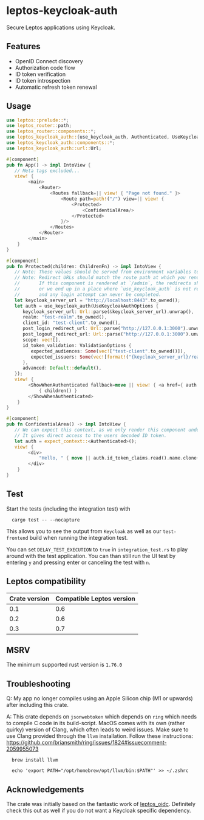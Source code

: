 # leptos-keycloak-auth

Secure Leptos applications using Keycloak.

## Features

- OpenID Connect discovery
- Authorization code flow
- ID token verification
- ID token introspection
- Automatic refresh token renewal

## Usage

```rust
use leptos::prelude::*;
use leptos_router::path;
use leptos_router::components::*;
use leptos_keycloak_auth::{use_keycloak_auth, Authenticated, UseKeycloakAuthOptions, ValidationOptions};
use leptos_keycloak_auth::components::*;
use leptos_keycloak_auth::url::Url;

#[component]
pub fn App() -> impl IntoView {
   // Meta tags excluded...
   view! {
        <main>
            <Router>
                <Routes fallback=|| view! { "Page not found." }>
                    <Route path=path!("/") view=|| view! {
                        <Protected>
                            <ConfidentialArea/>
                        </Protected>
                    }/>
                </Routes>
            </Router>
        </main>
    }
}

#[component]
pub fn Protected(children: ChildrenFn) -> impl IntoView {
   // Note: These values should be served from environment variables to be overwritten in production.
   // Note: Redirect URLs should match the route path at which you render this component.
   //       If this component is rendered at `/admin`, the redirects should also go to that route,
   //       or we end up in a place where `use_keycloak_auth` is not rendered/active
   //       and any login attempt can never be completed.
   let keycloak_server_url = "http://localhost:8443".to_owned();
   let auth = use_keycloak_auth(UseKeycloakAuthOptions {
      keycloak_server_url: Url::parse(&keycloak_server_url).unwrap(),
      realm: "test-realm".to_owned(),
      client_id: "test-client".to_owned(),
      post_login_redirect_url: Url::parse("http://127.0.0.1:3000").unwrap(),
      post_logout_redirect_url: Url::parse("http://127.0.0.1:3000").unwrap(),
      scope: vec![],
      id_token_validation: ValidationOptions {
         expected_audiences: Some(vec!["test-client".to_owned()]),
         expected_issuers: Some(vec![format!("{keycloak_server_url}/realms/test-realm")]),
      },
      advanced: Default::default(),
   });
   view! {
        <ShowWhenAuthenticated fallback=move || view! { <a href={ auth.login_url.get().map(|url| url.to_string()).unwrap_or_default() }>"Login"</a> }>
            { children() }
        </ShowWhenAuthenticated>
    }
}

#[component]
pub fn ConfidentialArea() -> impl IntoView {
   // We can expect this context, as we only render this component under `ShowWhenAuthenticated`.
   // It gives direct access to the users decoded ID token.
   let auth = expect_context::<Authenticated>();
   view! {
        <div>
            "Hello, " { move || auth.id_token_claims.read().name.clone() }
        </div>
    }
}
```

## Test

Start the tests (including the integration test) with

      cargo test -- --nocapture

This allows you to see the output from `Keycloak` as well as our `test-frontend` build when running the integration test.

You can set `DELAY_TEST_EXECUTION` to `true` in `integration_test.rs` to play around with the test application.
You can than still run the UI test by entering `y` and pressing enter or canceling the test with `n`.

## Leptos compatibility

| Crate version | Compatible Leptos version |
|---------------|---------------------------|
| 0.1           | 0.6                       |
| 0.2           | 0.6                       |
| 0.3           | 0.7                       |

## MSRV

The minimum supported rust version is `1.76.0`

## Troubleshooting

Q: My app no longer compiles using an Apple Silicon chip (M1 or upwards) after including this crate.

A: This crate depends on `jsonwebtoken` which depends on `ring` which needs to compile C code in its build-script.
   MacOS comes with its own (rather quirky) version of Clang, which often leads to weird issues. Make sure to use Clang
   provided through the `llvm` installation. Follow these instructions: https://github.com/briansmith/ring/issues/1824#issuecomment-2059955073
      
      brew install llvm

      echo 'export PATH="/opt/homebrew/opt/llvm/bin:$PATH"' >> ~/.zshrc

## Acknowledgements

The crate was initially based on the fantastic work of [leptos_oidc](https://gitlab.com/kerkmann/leptos_oidc).
Definitely check this out as well if you do not want a Keycloak specific dependency.
